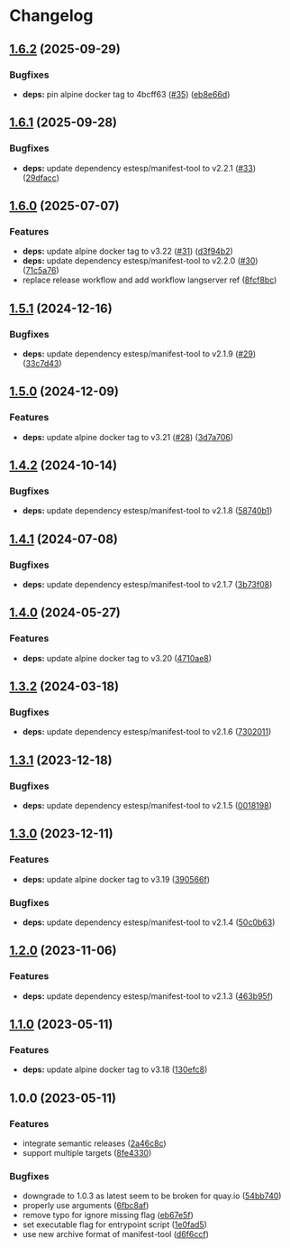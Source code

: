 # Changelog

## [1.6.2](https://github.com/actionhippie/manifest/compare/v1.6.1...v1.6.2) (2025-09-29)


### Bugfixes

* **deps:** pin alpine docker tag to 4bcff63 ([#35](https://github.com/actionhippie/manifest/issues/35)) ([eb8e66d](https://github.com/actionhippie/manifest/commit/eb8e66da75a6c8f16b62b1954ada476f7a83d3b2))

## [1.6.1](https://github.com/actionhippie/manifest/compare/v1.6.0...v1.6.1) (2025-09-28)


### Bugfixes

* **deps:** update dependency estesp/manifest-tool to v2.2.1 ([#33](https://github.com/actionhippie/manifest/issues/33)) ([29dfacc](https://github.com/actionhippie/manifest/commit/29dfacc8f3edaa9ab92b7501d5c5014adc8fc9c6))

## [1.6.0](https://github.com/actionhippie/manifest/compare/v1.5.1...v1.6.0) (2025-07-07)


### Features

* **deps:** update alpine docker tag to v3.22 ([#31](https://github.com/actionhippie/manifest/issues/31)) ([d3f94b2](https://github.com/actionhippie/manifest/commit/d3f94b26b18957ac2f18073b30ac7fb172e461f3))
* **deps:** update dependency estesp/manifest-tool to v2.2.0 ([#30](https://github.com/actionhippie/manifest/issues/30)) ([71c5a76](https://github.com/actionhippie/manifest/commit/71c5a7680ad401ac79459f36ff8563f4394c5696))
* replace release workflow and add workflow langserver ref ([8fcf8bc](https://github.com/actionhippie/manifest/commit/8fcf8bc32c18569fc6ae402b00c57257a7e2217d))

## [1.5.1](https://github.com/actionhippie/manifest/compare/v1.5.0...v1.5.1) (2024-12-16)


### Bugfixes

* **deps:** update dependency estesp/manifest-tool to v2.1.9 ([#29](https://github.com/actionhippie/manifest/issues/29)) ([33c7d43](https://github.com/actionhippie/manifest/commit/33c7d435cc9b2d9c97456c10eb0872c84d8b3718))

## [1.5.0](https://github.com/actionhippie/manifest/compare/v1.4.2...v1.5.0) (2024-12-09)


### Features

* **deps:** update alpine docker tag to v3.21 ([#28](https://github.com/actionhippie/manifest/issues/28)) ([3d7a706](https://github.com/actionhippie/manifest/commit/3d7a7063a14e568376d8bb6f6270bc18b93a6419))

## [1.4.2](https://github.com/actionhippie/manifest/compare/v1.4.1...v1.4.2) (2024-10-14)


### Bugfixes

* **deps:** update dependency estesp/manifest-tool to v2.1.8 ([58740b1](https://github.com/actionhippie/manifest/commit/58740b1c3c4ff5057296c3c6e02dbe53fcb5e8a4))

## [1.4.1](https://github.com/actionhippie/manifest/compare/v1.4.0...v1.4.1) (2024-07-08)


### Bugfixes

* **deps:** update dependency estesp/manifest-tool to v2.1.7 ([3b73f08](https://github.com/actionhippie/manifest/commit/3b73f087ec34c5dec6fd952652b1415c87683d4b))

## [1.4.0](https://github.com/actionhippie/manifest/compare/v1.3.2...v1.4.0) (2024-05-27)


### Features

* **deps:** update alpine docker tag to v3.20 ([4710ae8](https://github.com/actionhippie/manifest/commit/4710ae8ebde77fa859393d5fbe568d2b38a4b3b2))

## [1.3.2](https://github.com/actionhippie/manifest/compare/v1.3.1...v1.3.2) (2024-03-18)


### Bugfixes

* **deps:** update dependency estesp/manifest-tool to v2.1.6 ([7302011](https://github.com/actionhippie/manifest/commit/7302011b13f41c659b8924dae11f4c2ae725ad6f))

## [1.3.1](https://github.com/actionhippie/manifest/compare/v1.3.0...v1.3.1) (2023-12-18)


### Bugfixes

* **deps:** update dependency estesp/manifest-tool to v2.1.5 ([0018198](https://github.com/actionhippie/manifest/commit/0018198f1268b37107bad754c8dd3539afaf8942))

## [1.3.0](https://github.com/actionhippie/manifest/compare/v1.2.0...v1.3.0) (2023-12-11)


### Features

* **deps:** update alpine docker tag to v3.19 ([390566f](https://github.com/actionhippie/manifest/commit/390566f51e0466a990092655893aa9d40455d00f))


### Bugfixes

* **deps:** update dependency estesp/manifest-tool to v2.1.4 ([50c0b63](https://github.com/actionhippie/manifest/commit/50c0b63cb7c9da13a35d650174225fd581aa0497))

## [1.2.0](https://github.com/actionhippie/manifest/compare/v1.1.0...v1.2.0) (2023-11-06)


### Features

* **deps:** update dependency estesp/manifest-tool to v2.1.3 ([463b95f](https://github.com/actionhippie/manifest/commit/463b95f4d9960c1689d59c41c4faa80a6671960b))

## [1.1.0](https://github.com/actionhippie/manifest/compare/v1.0.0...v1.1.0) (2023-05-11)


### Features

* **deps:** update alpine docker tag to v3.18 ([130efc8](https://github.com/actionhippie/manifest/commit/130efc88ce17b6babe119581493e4057d3f6da05))

## 1.0.0 (2023-05-11)


### Features

* integrate semantic releases ([2a46c8c](https://github.com/actionhippie/manifest/commit/2a46c8cb8d28980c97216a4aa82a3a89f7d49397))
* support multiple targets ([8fe4330](https://github.com/actionhippie/manifest/commit/8fe43302a481569136b3df6926803d213596ab14))


### Bugfixes

* downgrade to 1.0.3 as latest seem to be broken for quay.io ([54bb740](https://github.com/actionhippie/manifest/commit/54bb740a03b13d5ede173d853e204780b1c63626))
* properly use arguments ([6fbc8af](https://github.com/actionhippie/manifest/commit/6fbc8af1828ef8c600ec4360c3b02ee799633818))
* remove typo for ignore missing flag ([eb67e5f](https://github.com/actionhippie/manifest/commit/eb67e5f8aea90685232437c8939b0e35e1e9addd))
* set executable flag for entrypoint script ([1e0fad5](https://github.com/actionhippie/manifest/commit/1e0fad52b1320af6d013a05e8084a64c5766814a))
* use new archive format of manifest-tool ([d6f6ccf](https://github.com/actionhippie/manifest/commit/d6f6ccfc868a5434021920d0d15a233811b7446b))
